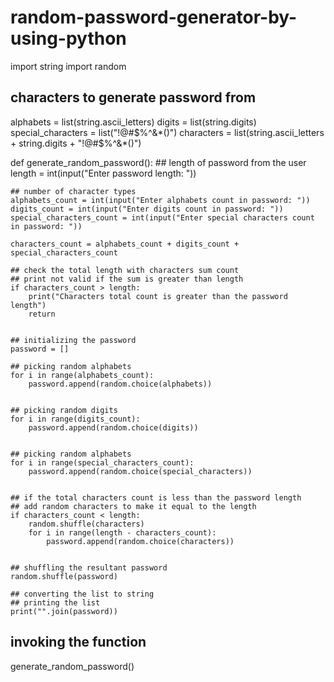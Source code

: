 # random-password-generator-by-using-python
import string
import random


## characters to generate password from
alphabets = list(string.ascii_letters)
digits = list(string.digits)
special_characters = list("!@#$%^&*()")
characters = list(string.ascii_letters + string.digits + "!@#$%^&*()")

def generate_random_password():
	## length of password from the user
	length = int(input("Enter password length: "))

	## number of character types
	alphabets_count = int(input("Enter alphabets count in password: "))
	digits_count = int(input("Enter digits count in password: "))
	special_characters_count = int(input("Enter special characters count in password: "))

	characters_count = alphabets_count + digits_count + special_characters_count

	## check the total length with characters sum count
	## print not valid if the sum is greater than length
	if characters_count > length:
		print("Characters total count is greater than the password length")
		return


	## initializing the password
	password = []
	
	## picking random alphabets
	for i in range(alphabets_count):
		password.append(random.choice(alphabets))


	## picking random digits
	for i in range(digits_count):
		password.append(random.choice(digits))


	## picking random alphabets
	for i in range(special_characters_count):
		password.append(random.choice(special_characters))


	## if the total characters count is less than the password length
	## add random characters to make it equal to the length
	if characters_count < length:
		random.shuffle(characters)
		for i in range(length - characters_count):
			password.append(random.choice(characters))


	## shuffling the resultant password
	random.shuffle(password)

	## converting the list to string
	## printing the list
	print("".join(password))



## invoking the function
generate_random_password()
